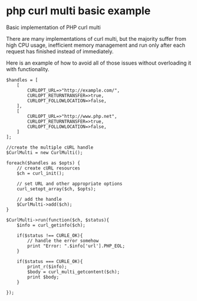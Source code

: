 # php curl multi basic example
Basic implementation of PHP curl multi

There are many implementations of curl multi, but the majority suffer from high CPU usage, inefficient memory management and run only after each request has finished instead of immediately.

Here is an example of how to avoid all of those issues without overloading it with functionality.

```
$handles = [
    [
        CURLOPT_URL=>"http://example.com/",
        CURLOPT_RETURNTRANSFER=>true,
        CURLOPT_FOLLOWLOCATION=>false,
    ],
    [
        CURLOPT_URL=>"http://www.php.net",
        CURLOPT_RETURNTRANSFER=>true,
        CURLOPT_FOLLOWLOCATION=>false,
    ]
];
    
//create the multiple cURL handle
$CurlMulti = new CurlMulti();

foreach($handles as $opts) {
    // create cURL resources
    $ch = curl_init();

    // set URL and other appropriate options
    curl_setopt_array($ch, $opts);

    // add the handle
    $CurlMulti->add($ch);
}

$CurlMulti->run(function($ch, $status){
    $info = curl_getinfo($ch);

    if($status !== CURLE_OK){
        // handle the error somehow
        print "Error: ".$info['url'].PHP_EOL;
    }

    if($status === CURLE_OK){
        print_r($info);
        $body = curl_multi_getcontent($ch);
        print $body;
    }

});

```
